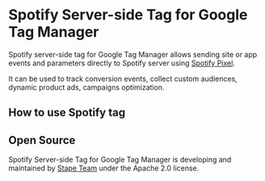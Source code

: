 # Spotify Server-side Tag for Google Tag Manager

Spotify server-side tag for Google Tag Manager allows sending site or app events and parameters directly to Spotify server using [Spotify Pixel](https://help.adanalytics.spotify.com/server-side-gtm-ssgtm-integration-1).

It can be used to track conversion events, collect custom audiences, dynamic product ads, campaigns optimization.

## How to use Spotify tag



## Open Source

Spotify Server-side Tag for Google Tag Manager is developing and maintained by [Stape Team](https://stape.io/) under the Apache 2.0 license.
